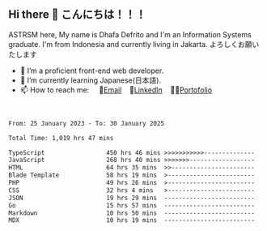 ## Hi there 👋 こんにちは！！！
ASTRSM here, My name is Dhafa Defrito and I'm an Information Systems graduate. I'm from Indonesia and currently living in Jakarta. よろしくお願いたします

- 🔭 I’m a proficient front-end web developer.
- 🌱 I’m currently learning Japanese(日本語).
- 📫 How to reach me: &nbsp;&nbsp;&nbsp;&nbsp;📧[Email](ddefrito@gmail.com)&nbsp;&nbsp;&nbsp;&nbsp;💼[LinkedIn](https://www.linkedin.com/in/dhafa-defrita-rama-yudistira-9357a9229/)&nbsp;&nbsp;&nbsp;&nbsp;👨‍🎨[Portofolio](https://ddefrito.vercel.app/)
<br>
<!-- <p align="left">
<a href="https://github.com/ASTRSM">
  <img height="180em" src="https://github-readme-stats-eight-theta.vercel.app/api?username=ASTRSM&show_icons=true&theme=dracula&include_all_commits=true&count_private=true"/>
  <img height="180em" src="https://github-readme-stats-eight-theta.vercel.app/api/top-langs/?username=ASTRSM&layout=compact&langs_count=8&theme=dracula"/>
</a>
</p> -->

<!--START_SECTION:waka-->

```txt
From: 25 January 2023 - To: 30 January 2025

Total Time: 1,019 hrs 47 mins

TypeScript                 450 hrs 46 mins >>>>>>>>>>>--------------   44.20 %
JavaScript                 268 hrs 40 mins >>>>>>>------------------   26.35 %
HTML                       64 hrs 35 mins  >>-----------------------   06.33 %
Blade Template             58 hrs 19 mins  >------------------------   05.72 %
PHP                        49 hrs 26 mins  >------------------------   04.85 %
CSS                        32 hrs 4 mins   >------------------------   03.15 %
JSON                       19 hrs 29 mins  -------------------------   01.91 %
Go                         15 hrs 57 mins  -------------------------   01.56 %
Markdown                   10 hrs 50 mins  -------------------------   01.06 %
MDX                        10 hrs 19 mins  -------------------------   01.01 %
```

<!--END_SECTION:waka-->
